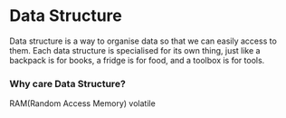 # Data Structure

Data structure is a way to organise data so that we can easily access to them. Each data structure is specialised for its own thing, just like a backpack is for books, a fridge is for food, and a toolbox is for tools.

### Why care Data Structure?
RAM(Random Access Memory)
volatile
